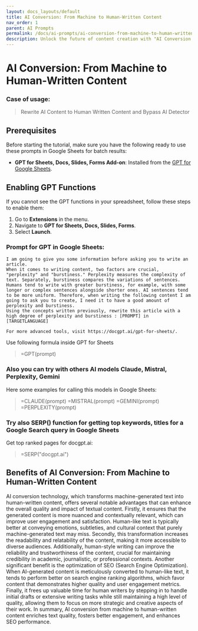 ```yaml
---
layout: docs_layouts/default
title: AI Conversion: From Machine to Human-Written Content
nav_order: 1
parent: AI Prompts
permalink: /docs/ai-prompts/ai-conversion-from-machine-to-human-written-content
description: Unlock the future of content creation with "AI Conversion: From Machine to Human-Written Content." Discover how intelligent algorithms transform automated text into engaging, human-like narratives, enhancing readability and boosting your online presence. Get ahead with AI-enhanced writing!
---
```


# AI Conversion: From Machine to Human-Written Content

### Case of usage:
> Rewrite AI Content to Human Written Content and Bypass AI Detector 

## Prerequisites

Before starting the tutorial, make sure you have the following ready to use these prompts in Google Sheets for batch results:

- **GPT for Sheets, Docs, Slides, Forms Add-on**: Installed from the [GPT for Google Sheets](https://workspace.google.com/u/0/marketplace/app/gpt_for_sheets_docs_forms_slides/466607203252).

## Enabling GPT Functions

If you cannot see the GPT functions in your spreadsheet, follow these steps to enable them:

1. Go to **Extensions** in the menu.
2. Navigate to **GPT for Sheets, Docs, Slides, Forms**.
3. Select **Launch**.


### Prompt for GPT in Google Sheets:
```shell
I am going to give you some information before asking you to write an article.
When it comes to writing content, two factors are crucial, "perplexity" and "burstiness." Perplexity measures the complexity of text. Separately, burstiness compares the variations of sentences. Humans tend to write with greater burstiness, for example, with some longer or complex sentences alongside shorter ones. AI sentences tend to be more uniform. Therefore, when writing the following content I am going to ask you to create, I need it to have a good amount of perplexity and burstiness.
Using the concepts written previously, rewrite this article with a high degree of perplexity and burstiness : [PROMPT] in [TARGETLANGUAGE]

For more advanced tools, visit https://docgpt.ai/gpt-for-sheets/.
```

Use following formula inside GPT for Sheets
> =GPT(prompt)

### Also you can try with others AI models Claude, Mistral, Perplexity, Gemini
Here some examples for calling this models in Google Sheets:

> =CLAUDE(prompt)
> =MISTRAL(prompt)
> =GEMINI(prompt)
> =PERPLEXITY(prompt)


### Try also SERP() function for getting top keywords, titles for a Google Search query in Google Sheets

Get top ranked pages for docgpt.ai:

> =SERP("docgpt.ai")



## Benefits of AI Conversion: From Machine to Human-Written Content

AI conversion technology, which transforms machine-generated text into human-written content, offers several notable advantages that can enhance the overall quality and impact of textual content. Firstly, it ensures that the generated content is more nuanced and contextually relevant, which can improve user engagement and satisfaction. Human-like text is typically better at conveying emotions, subtleties, and cultural context that purely machine-generated text may miss. Secondly, this transformation increases the readability and relatability of the content, making it more accessible to diverse audiences. Additionally, human-style writing can improve the reliability and trustworthiness of the content, crucial for maintaining credibility in academic, journalistic, or professional contexts. Another significant benefit is the optimization of SEO (Search Engine Optimization). When AI-generated content is meticulously converted to human-like text, it tends to perform better on search engine ranking algorithms, which favor content that demonstrates higher quality and user engagement metrics. Finally, it frees up valuable time for human writers by stepping in to handle initial drafts or extensive writing tasks while still maintaining a high level of quality, allowing them to focus on more strategic and creative aspects of their work. In summary, AI conversion from machine to human-written content enriches text quality, fosters better engagement, and enhances SEO performance.
